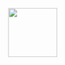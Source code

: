 <img src="https://lh4.googleusercontent.com/yMNBuKVGigmRsCIWgJd2Jk9SxZWSs8cFJNVFBMSLyWBttjN4d2QoVogtwMt3uB5x6HI_DuMM544PutFPCJh3LaJsOIeA0qhIm6EgNctjUw0=w1280" width=100>
